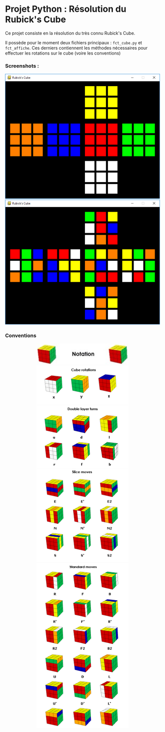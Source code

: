 # Projet Python : Résolution du Rubick's Cube

Ce projet consiste en la résolution du très connu Rubick's Cube.

Il possède pour le moment deux fichiers principaux :
`fct_cube.py` et `fct_affiche`. Ces derniers contiennent les méthodes nécessaires pour effectuer les rotations sur le cube (voire les conventions)


### Screenshots :

<p align="center">
  <img src="/images/screen1.png">
  <img src="/images/screen2.png">
</p>


### Conventions

<p align="center">
  <img width="300" src="/images/notation.png">
  <img width="300" src="/images/cube-rotation.png">
  <img width="300" src="/images/double-layers-turn.png">
  <img width="300" src="/images/slide-moves.png">
  <img width="300" src="/images/standard-moves.png">
</p>
